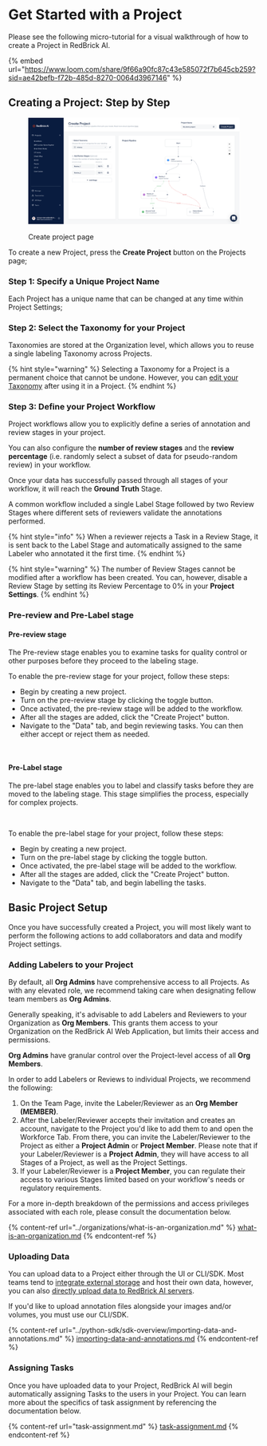 # Get Started with a Project

Please see the following micro-tutorial for a visual walkthrough of how to create a Project in RedBrick AI.

{% embed url="https://www.loom.com/share/9f66a90fc87c43e585072f7b645cb259?sid=ae42befb-f72b-485d-8270-0064d3967146" %}

## Creating a Project: Step by Step

<figure><img src="../.gitbook/assets/app.redbrickai.com_a717f7d8-8a19-4346-b9b4-a90c8d6875ba_team (4).png" alt=""><figcaption><p>Create project page</p></figcaption></figure>

To create a new Project, press the **Create Project** button on the Projects page;

### Step 1: Specify a Unique Project Name&#x20;

Each Project has a unique name that can be changed at any time within Project Settings;

### Step 2: Select the Taxonomy for your Project

Taxonomies are stored at the Organization level, which allows you to reuse a single labeling Taxonomy across Projects.

{% hint style="warning" %}
Selecting a Taxonomy for a Project is a permanent choice that cannot be undone. However, you can [edit your Taxonomy](taxonomies/#modifying-taxonomies) after using it in a Project.
{% endhint %}

### Step 3: Define your Project Workflow

Project workflows allow you to explicitly define a series of annotation and review stages in your project.&#x20;

You can also configure the **number of review stages** and the **review percentage** (i.e. randomly select a subset of data for pseudo-random review) in your workflow.&#x20;

Once your data has successfully passed through all stages of your workflow, it will reach the **Ground Truth** Stage.&#x20;

A common workflow included a single Label Stage followed by two Review Stages where different sets of reviewers validate the annotations performed.&#x20;

{% hint style="info" %}
When a reviewer rejects a Task in a Review Stage, it is sent back to the Label Stage and automatically assigned to the same Labeler who annotated it the first time.
{% endhint %}

{% hint style="warning" %}
The number of Review Stages cannot be modified after a workflow has been created. You can, however, disable a Review Stage by setting its Review Percentage to 0% in your **Project Settings**.
{% endhint %}

### Pre-review and Pre-Label stage

#### Pre-review stage

The Pre-review stage enables you to examine tasks for quality control or other purposes before they proceed to the labeling stage.

To enable the pre-review stage for your project, follow these steps:

* Begin by creating a new project.
* Turn on the pre-review stage by clicking the toggle button.
* Once activated, the pre-review stage will be added to the workflow.
* After all the stages are added, click the "Create Project" button.
* Navigate to the "Data" tab, and begin reviewing tasks. You can then either accept or reject them as needed.

<figure><img src="../.gitbook/assets/Screenshot 2024-06-20 at 12.26.36 PM.png" alt=""><figcaption></figcaption></figure>

#### Pre-Label stage&#x20;

The pre-label stage enables you to label and classify tasks before they are moved to the labeling stage. This stage simplifies the process, especially for complex projects.

<figure><img src="../.gitbook/assets/Screenshot 2024-06-20 at 12.54.52 PM.png" alt=""><figcaption></figcaption></figure>

To enable the pre-label stage for your project, follow these steps:

* Begin by creating a new project.
* Turn on the pre-label stage by clicking the toggle button.
* Once activated, the pre-label stage will be added to the workflow.
* After all the stages are added, click the "Create Project" button.
* Navigate to the "Data" tab, and begin labelling the tasks.&#x20;

## Basic Project Setup

Once you have successfully created a Project, you will most likely want to perform the following actions to add collaborators and data and modify Project settings.

### Adding Labelers to your Project

By default, all **Org Admins** have comprehensive access to all Projects. As with any elevated role, we recommend taking care when designating fellow team members as **Org Admins**.

Generally speaking, it's advisable to add Labelers and Reviewers to your Organization as **Org Members**. This grants them access to your Organization on the RedBrick AI Web Application, but limits their access and permissions.&#x20;

**Org Admins** have granular control over the Project-level access of all **Org Members**.

In order to add Labelers or Reviews to individual Projects, we recommend the following:

1. On the Team Page, invite the Labeler/Reviewer as an **Org Member (MEMBER)**.&#x20;
2. After the Labeler/Reviewer accepts their invitation and creates an account, navigate to the Project you'd like to add them to and open the Workforce Tab. From there, you can invite the Labeler/Reviewer to the Project as either a **Project Admin** or **Project Member**. Please note that  if your Labeler/Reviewer is a **Project Admin**, they will have access to all Stages of a Project, as well as the Project Settings.&#x20;
3. If your Labeler/Reviewer is a **Project Member**, you can regulate their access to various Stages limited based on your workflow's needs or regulatory requirements.&#x20;

For a more in-depth breakdown of the permissions and access privileges associated with each role, please consult the documentation below.

{% content-ref url="../organizations/what-is-an-organization.md" %}
[what-is-an-organization.md](../organizations/what-is-an-organization.md)
{% endcontent-ref %}

### Uploading Data

You can upload data to a Project either through the UI or CLI/SDK. Most teams tend to [integrate external storage](../importing-data/import-cloud-data/creating-an-items-list.md) and host their own data, however, you can also [directly upload data to RedBrick AI servers](../importing-data/direct-data-upload.md).

If you'd like to upload annotation files alongside your images and/or volumes, you must use our CLI/SDK.

{% content-ref url="../python-sdk/sdk-overview/importing-data-and-annotations.md" %}
[importing-data-and-annotations.md](../python-sdk/sdk-overview/importing-data-and-annotations.md)
{% endcontent-ref %}

### Assigning Tasks

Once you have uploaded data to your Project, RedBrick AI will begin automatically assigning Tasks to the users in your Project. You can learn more about the specifics of task assignment by referencing the documentation below.

{% content-ref url="task-assignment.md" %}
[task-assignment.md](task-assignment.md)
{% endcontent-ref %}
